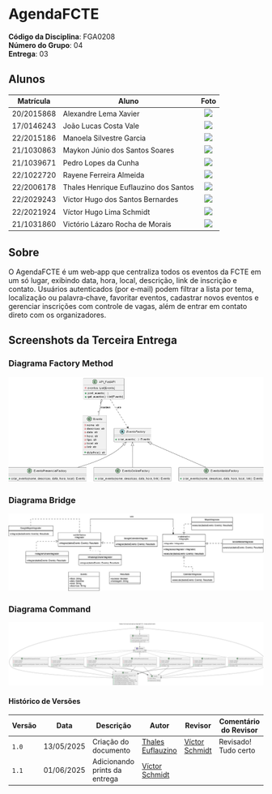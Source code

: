 # AgendaFCTE

**Código da Disciplina**: FGA0208<br>
**Número do Grupo**: 04<br>
**Entrega**: 03<br>

## Alunos

|Matrícula | Aluno | Foto|
| -- | -- | -- |
| 20/2015868     | Alexandre Lema Xavier                  | <center><img src="https://github.com/AlexandreLJr.png" width="70"/> |
| 17/0146243     | João Lucas Costa Vale                  | <center><img src="https://github.com/joaolucas102.png" width="70"/> |
| 22/2015186     | Manoela Silvestre Garcia               | <center><img src="https://github.com/manu-sgc.png" width="70"/> |
| 21/1030863     | Maykon Júnio dos Santos Soares         | <center><img src="https://github.com/maykonjuso.png" width="70"/> |
| 21/1039671     | Pedro Lopes da Cunha                   | <center><img src="https://github.com/pLopess.png" width="70"/> |
| 22/1022720     | Rayene Ferreira Almeida                | <center><img src="https://github.com/rayenealmeida.png" width="70"/> |
| 22/2006178     | Thales Henrique Euflauzino dos Santos  | <center><img src="https://github.com/thaleseuflauzino.png" width="70"/> |
| 22/2029243     | Victor Hugo dos Santos Bernardes       | <center><img src="https://github.com/VHbernardes.png" width="70"/> |
| 22/2021924     | Víctor Hugo Lima Schmidt               | <center><img src="https://github.com/moonshinerd.png" width="70"/> |
| 21/1031860     | Victório Lázaro Rocha de Morais        | <center><img src="https://github.com/Victor-oss.png" width="70"/> |

## Sobre 
O AgendaFCTE é um web‑app que centraliza todos os eventos da FCTE em um só lugar, exibindo data, hora, local, descrição, link de inscrição e contato. Usuários autenticados (por e‑mail) podem filtrar a lista por tema, localização ou palavra‑chave, favoritar eventos, cadastrar novos eventos e gerenciar inscrições com controle de vagas, além de entrar em contato direto com os organizadores.


## Screenshots da Terceira Entrega

### Diagrama Factory Method
![Diagrama Factory Method](assets/FactoryMethod/diagrama-factory.png)

### Diagrama Bridge
![Diagrama Bridge](assets/bridge/diagrama-bridge.jpg)

### Diagrama Command
![Diagrama Command](assets/Command/uml/diagrama-uml.png)


#### Histórico de Versões

| Versão | Data | Descrição | Autor | Revisor | Comentário do Revisor |
| -- | -- | -- | -- | -- | -- |
| `1.0` | 13/05/2025 | Criação do documento | [Thales Euflauzino](https://github.com/thaleseuflauzino) | [Víctor Schmidt](https://github.com/moonshinerd) | Revisado! Tudo certo |
| `1.1` | 01/06/2025 | Adicionando prints da entrega | [Víctor Schmidt](https://github.com/moonshinerd) |  |  |